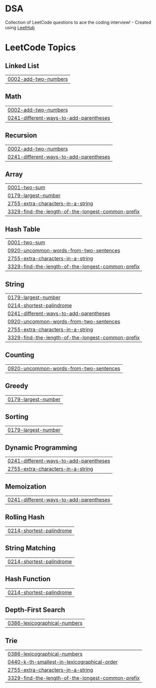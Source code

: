# DSA
Collection of LeetCode questions to ace the coding interview! - Created using [LeetHub](https://github.com/QasimWani/LeetHub)

<!---LeetCode Topics Start-->
# LeetCode Topics
## Linked List
|  |
| ------- |
| [0002-add-two-numbers](https://github.com/anittapm1708/DSA/tree/master/0002-add-two-numbers) |
## Math
|  |
| ------- |
| [0002-add-two-numbers](https://github.com/anittapm1708/DSA/tree/master/0002-add-two-numbers) |
| [0241-different-ways-to-add-parentheses](https://github.com/anittapm1708/DSA/tree/master/0241-different-ways-to-add-parentheses) |
## Recursion
|  |
| ------- |
| [0002-add-two-numbers](https://github.com/anittapm1708/DSA/tree/master/0002-add-two-numbers) |
| [0241-different-ways-to-add-parentheses](https://github.com/anittapm1708/DSA/tree/master/0241-different-ways-to-add-parentheses) |
## Array
|  |
| ------- |
| [0001-two-sum](https://github.com/anittapm1708/DSA/tree/master/0001-two-sum) |
| [0179-largest-number](https://github.com/anittapm1708/DSA/tree/master/0179-largest-number) |
| [2755-extra-characters-in-a-string](https://github.com/anittapm1708/DSA/tree/master/2755-extra-characters-in-a-string) |
| [3329-find-the-length-of-the-longest-common-prefix](https://github.com/anittapm1708/DSA/tree/master/3329-find-the-length-of-the-longest-common-prefix) |
## Hash Table
|  |
| ------- |
| [0001-two-sum](https://github.com/anittapm1708/DSA/tree/master/0001-two-sum) |
| [0920-uncommon-words-from-two-sentences](https://github.com/anittapm1708/DSA/tree/master/0920-uncommon-words-from-two-sentences) |
| [2755-extra-characters-in-a-string](https://github.com/anittapm1708/DSA/tree/master/2755-extra-characters-in-a-string) |
| [3329-find-the-length-of-the-longest-common-prefix](https://github.com/anittapm1708/DSA/tree/master/3329-find-the-length-of-the-longest-common-prefix) |
## String
|  |
| ------- |
| [0179-largest-number](https://github.com/anittapm1708/DSA/tree/master/0179-largest-number) |
| [0214-shortest-palindrome](https://github.com/anittapm1708/DSA/tree/master/0214-shortest-palindrome) |
| [0241-different-ways-to-add-parentheses](https://github.com/anittapm1708/DSA/tree/master/0241-different-ways-to-add-parentheses) |
| [0920-uncommon-words-from-two-sentences](https://github.com/anittapm1708/DSA/tree/master/0920-uncommon-words-from-two-sentences) |
| [2755-extra-characters-in-a-string](https://github.com/anittapm1708/DSA/tree/master/2755-extra-characters-in-a-string) |
| [3329-find-the-length-of-the-longest-common-prefix](https://github.com/anittapm1708/DSA/tree/master/3329-find-the-length-of-the-longest-common-prefix) |
## Counting
|  |
| ------- |
| [0920-uncommon-words-from-two-sentences](https://github.com/anittapm1708/DSA/tree/master/0920-uncommon-words-from-two-sentences) |
## Greedy
|  |
| ------- |
| [0179-largest-number](https://github.com/anittapm1708/DSA/tree/master/0179-largest-number) |
## Sorting
|  |
| ------- |
| [0179-largest-number](https://github.com/anittapm1708/DSA/tree/master/0179-largest-number) |
## Dynamic Programming
|  |
| ------- |
| [0241-different-ways-to-add-parentheses](https://github.com/anittapm1708/DSA/tree/master/0241-different-ways-to-add-parentheses) |
| [2755-extra-characters-in-a-string](https://github.com/anittapm1708/DSA/tree/master/2755-extra-characters-in-a-string) |
## Memoization
|  |
| ------- |
| [0241-different-ways-to-add-parentheses](https://github.com/anittapm1708/DSA/tree/master/0241-different-ways-to-add-parentheses) |
## Rolling Hash
|  |
| ------- |
| [0214-shortest-palindrome](https://github.com/anittapm1708/DSA/tree/master/0214-shortest-palindrome) |
## String Matching
|  |
| ------- |
| [0214-shortest-palindrome](https://github.com/anittapm1708/DSA/tree/master/0214-shortest-palindrome) |
## Hash Function
|  |
| ------- |
| [0214-shortest-palindrome](https://github.com/anittapm1708/DSA/tree/master/0214-shortest-palindrome) |
## Depth-First Search
|  |
| ------- |
| [0386-lexicographical-numbers](https://github.com/anittapm1708/DSA/tree/master/0386-lexicographical-numbers) |
## Trie
|  |
| ------- |
| [0386-lexicographical-numbers](https://github.com/anittapm1708/DSA/tree/master/0386-lexicographical-numbers) |
| [0440-k-th-smallest-in-lexicographical-order](https://github.com/anittapm1708/DSA/tree/master/0440-k-th-smallest-in-lexicographical-order) |
| [2755-extra-characters-in-a-string](https://github.com/anittapm1708/DSA/tree/master/2755-extra-characters-in-a-string) |
| [3329-find-the-length-of-the-longest-common-prefix](https://github.com/anittapm1708/DSA/tree/master/3329-find-the-length-of-the-longest-common-prefix) |
<!---LeetCode Topics End-->